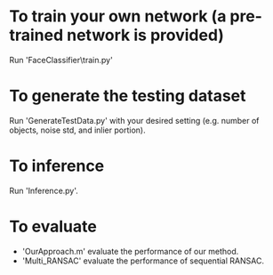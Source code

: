 # To train your own network (a pre-trained network is provided)
Run 'FaceClassifier\train.py'

# To generate the testing dataset
Run 'GenerateTestData.py' with your desired setting (e.g. number of objects, noise std, and inlier portion).

# To inference
Run 'Inference.py'.

# To evaluate
- 'OurApproach.m' evaluate the performance of our method.
- 'Multi_RANSAC' evaluate the performance of sequential RANSAC.
